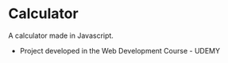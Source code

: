 # Calculator
A calculator made in Javascript.
- Project developed in the Web Development Course - UDEMY
